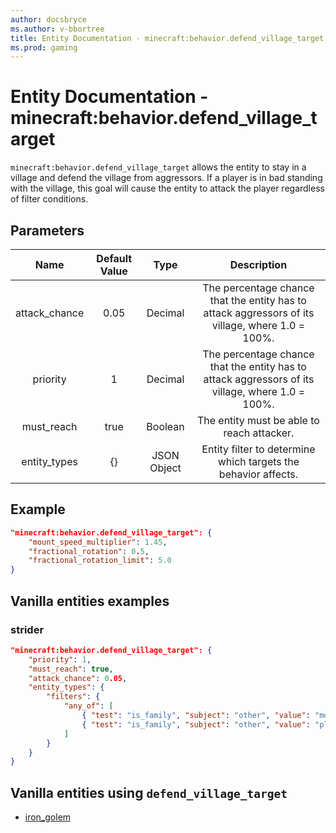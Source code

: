 ```yaml
---
author: docsbryce
ms.author: v-bbortree
title: Entity Documentation - minecraft:behavior.defend_village_target
ms.prod: gaming
---
```


# Entity Documentation - minecraft:behavior.defend_village_target

`minecraft:behavior.defend_village_target` allows the entity to stay in a village and defend the village from aggressors. If a player is in bad standing with the village, this goal will cause the entity to attack the player regardless of filter conditions.



## Parameters
| Name| Default Value| Type| Description |
|:-----------:|:-----------:|:-----------:|:-----------:|
| attack_chance| 0.05| Decimal| The percentage chance that the entity has to attack aggressors of its village, where 1.0 = 100%. |
| priority | 1 | Decimal| The percentage chance that the entity has to attack aggressors of its village, where 1.0 = 100%. |
| must_reach | true | Boolean | The entity must be able to reach attacker. |
| entity_types | {} | JSON Object | Entity filter to determine which targets the behavior affects. |

## Example

```json
"minecraft:behavior.defend_village_target": {
    "mount_speed_multiplier": 1.45,
    "fractional_rotation": 0.5,
    "fractional_rotation_limit": 5.0
}
```

## Vanilla entities examples

### strider

```json
"minecraft:behavior.defend_village_target": {
    "priority": 1,
    "must_reach": true,
    "attack_chance": 0.05,
    "entity_types": {
        "filters": {
            "any_of": [
                { "test": "is_family", "subject": "other", "value": "mob" },
                { "test": "is_family", "subject": "other", "value": "player" }
            ] 
        }   
    }
}
```

## Vanilla entities using `defend_village_target`

- [iron_golem](../../../../Source/VanillaBehaviorPack_Snippets/entities/iron_golem.md)

